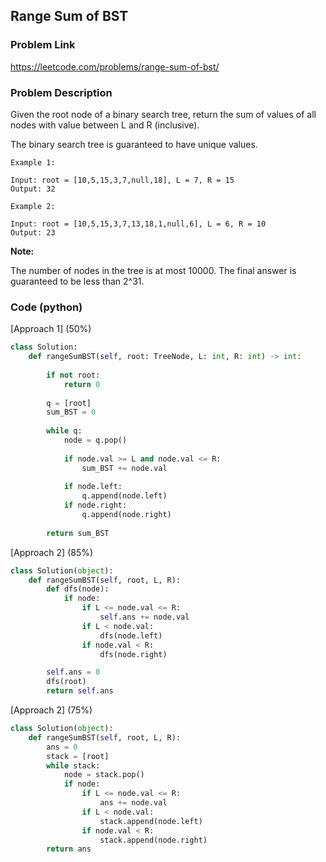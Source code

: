 ## Range Sum of BST

### Problem Link

https://leetcode.com/problems/range-sum-of-bst/

### Problem Description 

Given the root node of a binary search tree, return the sum of values of all nodes with value between L and R (inclusive).

The binary search tree is guaranteed to have unique values.


```
Example 1:

Input: root = [10,5,15,3,7,null,18], L = 7, R = 15
Output: 32

```

```
Example 2:

Input: root = [10,5,15,3,7,13,18,1,null,6], L = 6, R = 10
Output: 23

```

**Note:**

The number of nodes in the tree is at most 10000.
The final answer is guaranteed to be less than 2^31.

### Code (python)

[Approach 1] (50%)

```python
class Solution:
    def rangeSumBST(self, root: TreeNode, L: int, R: int) -> int:
        
        if not root:
            return 0
        
        q = [root]
        sum_BST = 0
        
        while q:
            node = q.pop()
            
            if node.val >= L and node.val <= R:
                sum_BST += node.val
                
            if node.left:
                q.append(node.left)
            if node.right:
                q.append(node.right)
                
        return sum_BST
```

[Approach 2] (85%)

```python
class Solution(object):
    def rangeSumBST(self, root, L, R):
        def dfs(node):
            if node:
                if L <= node.val <= R:
                    self.ans += node.val
                if L < node.val:
                    dfs(node.left)
                if node.val < R:
                    dfs(node.right)

        self.ans = 0
        dfs(root)
        return self.ans
```

[Approach 2] (75%)

```python
class Solution(object):
    def rangeSumBST(self, root, L, R):
        ans = 0
        stack = [root]
        while stack:
            node = stack.pop()
            if node:
                if L <= node.val <= R:
                    ans += node.val
                if L < node.val:
                    stack.append(node.left)
                if node.val < R:
                    stack.append(node.right)
        return ans
```